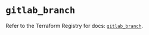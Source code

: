 # `gitlab_branch`

Refer to the Terraform Registry for docs: [`gitlab_branch`](https://registry.terraform.io/providers/gitlabhq/gitlab/18.1.0/docs/resources/branch).
